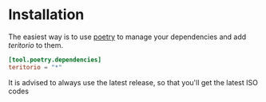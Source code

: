 # Installation

The easiest way is to use [poetry](https://python-poetry.org/) to manage
your dependencies and add *teritorio* to them.

``` toml
[tool.poetry.dependencies]
teritorio = "*"
```

It is advised to always use the latest release, so that you'll get the latest ISO codes
